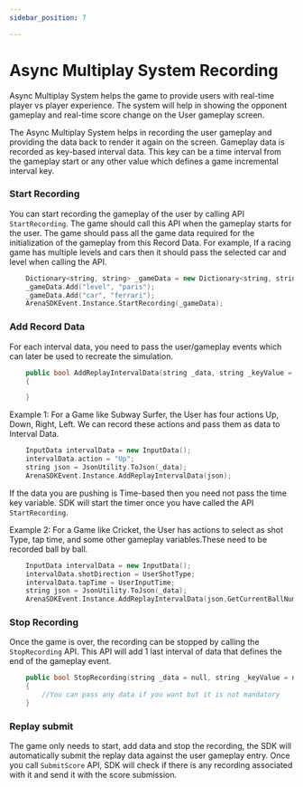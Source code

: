 ```yaml
---
sidebar_position: 7

---
```


# Async Multiplay System Recording

Async Multiplay System helps the game to provide users with real-time player vs player experience. The system will help in showing the opponent gameplay and real-time score change on the User gameplay screen.
 
The Async Multiplay System helps in recording the user gameplay and providing the data back to render it again on the screen. Gameplay data is recorded as key-based interval data. This key can be a time interval from the gameplay start or any other value which defines a game incremental interval key.

### Start Recording
You can start recording the gameplay of the user by calling API `StartRecording`. The game should call this API when the gameplay starts for the user. The game should pass all the game data required for the initialization of the gameplay from this Record Data. For example, If a racing game has multiple levels and cars then it should pass the selected car and level when calling the API.

```cpp
    Dictionary<string, string> _gameData = new Dictionary<string, string>();
    _gameData.Add("level", "paris");
    _gameData.Add("car", "ferrari");
    ArenaSDKEvent.Instance.StartRecording(_gameData);
```

### Add Record Data
For each interval data, you need to pass the user/gameplay events which can later be used to recreate the simulation.

```cpp
    public bool AddReplayIntervalData(string _data, string _keyValue = null)
    {

    }
```

Example 1: For a Game like Subway Surfer, the User has four actions Up, Down, Right, Left. We can record these actions and pass them as data to Interval Data.

```cpp
    InputData intervalData = new InputData();
    intervalData.action = "Up";
    string json = JsonUtility.ToJson(_data);
    ArenaSDKEvent.Instance.AddReplayIntervalData(json);
```
If the data you are pushing is Time-based then you need not pass the time key variable. SDK will start the timer once you have called the API `StartRecording`.

Example 2: For a Game like Cricket, the User has actions to select as shot Type, tap time, and some other gameplay variables.These need to be recorded ball by ball.

```cpp
    InputData intervalData = new InputData();
    intervalData.shotDirection = UserShotType;
    intervalData.tapTime = UserInputTime;
    string json = JsonUtility.ToJson(_data);
    ArenaSDKEvent.Instance.AddReplayIntervalData(json,GetCurrentBallNumber());
```

### Stop Recording

Once the game is over, the recording can be stopped by calling the `StopRecording` API. This API will add 1 last interval of data that defines the end of the gameplay event.

```cpp
    public bool StopRecording(string _data = null, string _keyValue = null)
    {
        //You can pass any data if you want but it is not mandatory
    }
```

### Replay submit

The game only needs to start, add data and stop the recording, the SDK will automatically submit the replay data against the user gameplay entry. Once you call `SubmitScore` API, SDK will check if there is any recording associated with it and send it with the score submission.